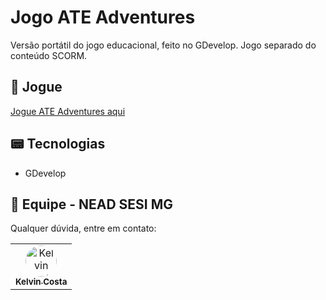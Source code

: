 
# Jogo ATE Adventures  

Versão portátil do jogo educacional, feito no GDevelop.
Jogo separado do conteúdo SCORM.

## 🚀 Jogue
[Jogue ATE Adventures aqui](https://ate-adventure.github.io/jogo/ATEAdventures)

## 📟 Tecnologias
- GDevelop

## 🤝 Equipe - NEAD SESI MG

Qualquer dúvida, entre em contato:

<table>
  <tr>
    <td align="center">
      <a href="https://github.com/oKelvinCosta" title="Kelvin Costa Github">
        <img style="border-radius:50%" src="kelvin.jpg" width="50px;" alt="Kelvin Costa"/><br>
        <sub>
          <b>Kelvin Costa</b>
        </sub>
      </a>
    </td>
  </tr>
</table>

